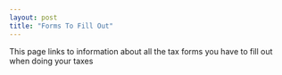 ```yaml
---
layout: post
title: "Forms To Fill Out"
---
```


This page links to information about all the tax forms you have to fill out when doing your taxes
